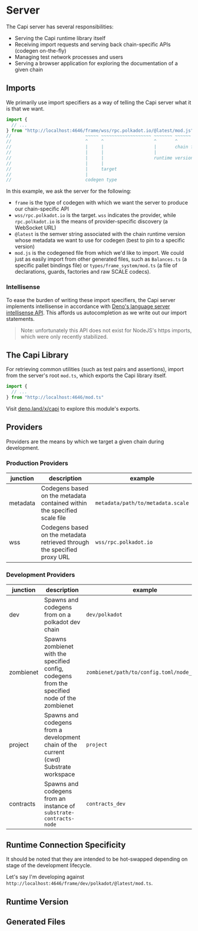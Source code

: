 # Server

The Capi server has several responsibilities:

- Serving the Capi runtime library itself
- Receiving import requests and serving back chain-specific APIs (codegen on-the-fly)
- Managing test network processes and users
- Serving a browser application for exploring the documentation of a given chain

## Imports

We primarily use import specifiers as a way of telling the Capi server what it is that we want.

```ts
import {
  // ...
} from "http://localhost:4646/frame/wss/rpc.polkadot.io/@latest/mod.js"
//                            ~~~~~ ~~~~~~~~~~~~~~~~~~~ ~~~~~~~ ~~~~~~
//                            ^     ^                   ^       ^
//                            |     |                   |       chain file
//                            |     |                   |
//                            |     |                   runtime version
//                            |     |
//                            |     target
//                            |
//                            codegen type
```

In this example, we ask the server for the following:

- `frame` is the type of codegen with which we want the server to produce our chain-specific API
- `wss/rpc.polkadot.io` is the target. `wss` indicates the provider, while `rpc.polkadot.io` is the means of provider-specific discovery (a WebSocket URL)
- `@latest` is the semver string associated with the chain runtime version whose metadata we want to use for codegen (best to pin to a specific version<!-- TODO(@tjjfvi): brief description of why it's best to pin -->)
- `mod.js` is the codegened file from which we'd like to import. We could just as easily import from other generated files, such as `Balances.ts` (a specific pallet bindings file) or `types/frame_system/mod.ts` (a file of declarations, guards, factories and raw SCALE codecs).

### Intellisense

To ease the burden of writing these import specifiers, the Capi server implements intellisense in accordance with [Deno's language server intellisense API](https://deno.land/manual@v1.31.0/advanced/language_server/imports). This affords us autocompletion as we write out our import statements.

<!-- TODO: add screenshot -->

> Note: unfortunately this API does not exist for NodeJS's https imports, which were only recently stabilized. <!-- TODO: link to more info -->

## The Capi Library

For retrieving common utilities (such as test pairs and assertions), import from the server's root `mod.ts`, which exports the Capi library itself.

```ts
import {
  // ...
} from "http://localhost:4646/mod.ts"
```

Visit [deno.land/x/capi](https://deno.land/x/capi) to explore this module's exports.

## Providers

Providers are the means by which we target a given chain during development.

### Production Providers

| junction | description                                                              | example                           |
| -------- | ------------------------------------------------------------------------ | --------------------------------- |
| metadata | Codegens based on the metadata contained within the specified scale file | `metadata/path/to/metadata.scale` |
| wss      | Codegens based on the metadata retrieved through the specified proxy URL | `wss/rpc.polkadot.io`             |

### Development Providers

| junction  | description                                                                                   | example                                   |
| --------- | --------------------------------------------------------------------------------------------- | ----------------------------------------- |
| dev       | Spawns and codegens from on a polkadot dev chain                                              | `dev/polkadot`                            |
| zombienet | Spawns zombienet with the specified config, codegens from the specified node of the zombienet | `zombienet/path/to/config.toml/node_name` |
| project   | Spawns and codegens from a development chain of the current (cwd) Substrate workspace         | `project`                                 |
| contracts | Spawns and codegens from an instance of `substrate-contracts-node`                            | `contracts_dev`                           |

## Runtime Connection Specificity

It should be noted that they are intended to be hot-swapped depending on stage of the development lifecycle.

Let's say I'm developing against `http://localhost:4646/frame/dev/polkadot/@latest/mod.ts`.

## Runtime Version

## Generated Files
